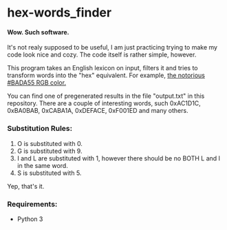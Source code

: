# hex-words_finder


#### Wow. Such software.

It's not realy supposed to be useful, I am just practicing trying to make my code look nice and cozy. The code itself is rather simple, however.

This program takes an English lexicon on input, filters it and tries to transform words into the "hex" equivalent.  For example, [the notorious #BADA55 RGB color.](http://i.imgur.com/72Qn6ow.jpg)

You can find one of pregenerated results in the file "output.txt" in this repository. There are a couple of interesting words, such 0xAC1D1C, 0xBA0BAB, 0xCABA1A, 0xDEFACE, 0xF001ED and many others.


### Substitution Rules:
1. O is substituted with 0.
2. G is substituted with 9.
3. I and L are substituted with 1, however there should be no BOTH L and I in the same word.
4. S is substituted with 5.

Yep, that's it.


### Requirements:
* Python 3

